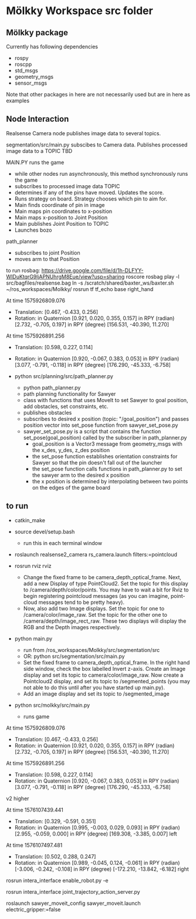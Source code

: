 # Mölkky Workspace src folder

## Mölkky package
Currently has following dependencies
- rospy
- roscpp
- std_msgs
- geometry_msgs
- sensor_msgs

Note that other packages in here are not necessarily used but are in here as examples

## Node Interaction
Realsense Camera node publishes image data to several topics.

segmentation/src/main.py subscibes to Camera data. Publishes processed image data to a TOPIC TBD

MAIN.PY runs the game
- while other nodes run asynchronously, this method synchronously runs the game
- subscribes to processed image data TOPIC
- determines if any of the pins have moved. Updates the score.
- Runs strategy on board. Strategy chooses which pin to aim for.
- Main finds coordinate of pin in image
- Main maps pin coordinates to x-position
- Main maps x-position to Joint Position
- Main publishes Joint Position to TOPIC
- Launches bozo

path_planner
- subscribes to joint Position
- moves arm to that Position

to run rosbag: https://drive.google.com/file/d/1h-DLFYY-WIDuKtqrG9ljAPNUhrgM8Eue/view?usp=sharing
roscore
rosbag play -l src/bagfiles/realsense.bag
ln -s /scratch/shared/baxter_ws/baxter.sh ~/ros_workspaces/Molkky/
rosrun tf tf_echo base right_hand

At time 1575926809.076
- Translation: [0.467, -0.433, 0.256]
- Rotation: in Quaternion [0.921, 0.020, 0.355, 0.157]
            in RPY (radian) [2.732, -0.705, 0.197]
            in RPY (degree) [156.531, -40.390, 11.270]

At time 1575926891.256
- Translation: [0.598, 0.227, 0.114]
- Rotation: in Quaternion [0.920, -0.067, 0.383, 0.053]
            in RPY (radian) [3.077, -0.791, -0.118]
            in RPY (degree) [176.290, -45.333, -6.758]

- python src/planning/src/path_planner.py
	- python path_planner.py
	- path planning functionality for Sawyer
	- class with functions that uses MoveIt to set Sawyer to goal position, add obstacles, set constraints, etc.
	- publishes obstacles
	- subscribes to desired x position (topic: "/goal_position") and passes position vector into set_pose function from sawyer_set_pose.py
	- sawyer_set_pose.py is a script that contains the function set_pose(goal_position) called by the subscriber in path_planner.py
		- goal_position is a Vector3 message from geometry_msgs with the x_des, y_des, z_des position
		- the set_pose function establishes orientation constraints for Sawyer so that the pin doesn't fall out of the launcher
		- the set_pose function calls functions in path_planner.py to set the sawyer arm to the desired x position
		- the x position is determined by interpolating between two points on the edges of the game board

## to run
- catkin_make
- source devel/setup.bash
  - run this in each terminal window

- roslaunch realsense2_camera rs_camera.launch filters:=pointcloud

- rosrun rviz rviz
	- Change the fixed frame to be camera_depth_optical_frame. Next, add a new Display of type PointCloud2. Set the topic for this display to /camera/depth/color/points. You may have to wait a bit for Rviz to begin registering pointcloud messages (as you can imagine, point-cloud messages tend to be pretty heavy).
	- Now, also add two Image displays. Set the topic for one to /camera/color/image_raw. Set the topic for the other one to /camera/depth/image_rect_raw. These two displays will display the RGB and the Depth images respectively.

- python main.py
	- run from /ros_workspaces/Molkky/src/segmentation/src
	- OR: python src/segmentation/src/main.py
	- Set the fixed frame to camera_depth_optical_frame. In the right hand side window, check the box labelled Invert z-axis. Create an Image display and set its topic to camera/color/image_raw. Now create a Pointcloud2 display, and set its topic to /segmented_points (you may not able to do this until after you have started up main.py).
	- Add an image display and set its topic to /segmented_image

- python src/molkky/src/main.py
	- runs game


At time 1575926809.076
- Translation: [0.467, -0.433, 0.256]
- Rotation: in Quaternion [0.921, 0.020, 0.355, 0.157]
            in RPY (radian) [2.732, -0.705, 0.197]
            in RPY (degree) [156.531, -40.390, 11.270]


At time 1575926891.256
- Translation: [0.598, 0.227, 0.114]
- Rotation: in Quaternion [0.920, -0.067, 0.383, 0.053]
            in RPY (radian) [3.077, -0.791, -0.118]
            in RPY (degree) [176.290, -45.333, -6.758]

v2 higher

At time 1576107439.441
- Translation: [0.329, -0.591, 0.351]
- Rotation: in Quaternion [0.995, -0.003, 0.029, 0.093]
            in RPY (radian) [2.955, -0.059, 0.000]
            in RPY (degree) [169.308, -3.385, 0.007]
left

At time 1576107497.481
- Translation: [0.502, 0.288, 0.247]
- Rotation: in Quaternion [0.989, -0.045, 0.124, -0.061]
            in RPY (radian) [-3.006, -0.242, -0.108]
            in RPY (degree) [-172.210, -13.842, -6.182]
right



rosrun intera_interface enable_robot.py -e

rosrun intera_interface joint_trajectory_action_server.py

roslaunch sawyer_moveit_config sawyer_moveit.launch electric_gripper:=false

